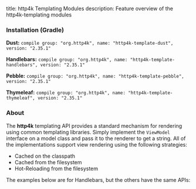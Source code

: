 title: http4k Templating Modules
description: Feature overview of the http4k-templating modules

### Installation (Gradle)
**Dust:** ```compile group: "org.http4k", name: "http4k-template-dust", version: "2.35.1"```

**Handlebars:** ```compile group: "org.http4k", name: "http4k-template-handlebars", version: "2.35.1"```

**Pebble:** ```compile group: "org.http4k", name: "http4k-template-pebble", version: "2.35.1"```

**Thymeleaf:** ```compile group: "org.http4k", name: "http4k-template-thymeleaf", version: "2.35.1"```

### About
The **http4k** templating API provides a standard mechanism for rendering using common templating libraries. Simply implement the `ViewModel` interface on a model class and pass it to the renderer to get a string. All of the implementations support view rendering using the following strategies:

* Cached on the classpath
* Cached from the filesystem
* Hot-Reloading from the filesystem

The examples below are for Handlebars, but the others have the same APIs:
<script src="https://gist-it.appspot.com/https://github.com/http4k/http4k/blob/master/src/docs/guide/modules/templating/example.kt"></script>
